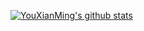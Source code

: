 [![YouXianMing's github stats](https://github-readme-stats.vercel.app/api?username=YouXianMing&&theme=buefy&show_icons=true&hide=contribs)](https://github.com/YouXianMing)

<!--
https://github.com/anuraghazra/github-readme-stats/tree/master/themes
**YouXianMing/YouXianMing** is a ✨ _special_ ✨ repository because its `README.md` (this file) appears on your GitHub profile.

Here are some ideas to get you started:

- 🔭 I’m currently working on ...
- 🌱 I’m currently learning ...
- 👯 I’m looking to collaborate on ...
- 🤔 I’m looking for help with ...
- 💬 Ask me about ...
- 📫 How to reach me: ...
- 😄 Pronouns: ...
- ⚡ Fun fact: ...
-->
